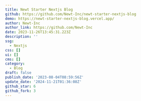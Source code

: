 ```yaml
---
title: Newt Starter Nextjs Blog
github: https://github.com/Newt-Inc/newt-starter-nextjs-blog
demo: https://newt-starter-nextjs-blog.vercel.app/
author: Newt-Inc
author_link: https://github.com/Newt-Inc
date: 2023-11-26T13:45:31.223Z
description: ''
ssg:
  - Nextjs
css: []
ui: []
cms: []
category:
  - Blog
draft: false
publish_date: '2023-08-04T08:59:56Z'
update_date: '2024-11-21T01:36:08Z'
github_star: 6
github_fork: 3
---
```

